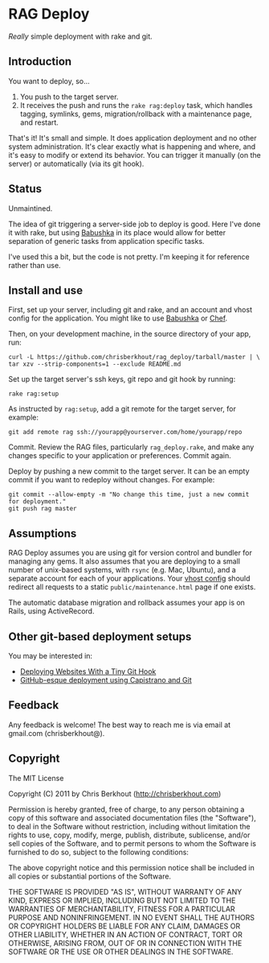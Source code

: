 # RAG Deploy

_Really_ simple deployment with rake and git.

## Introduction

You want to deploy, so...

1. You push to the target server. 
2. It receives the push and runs the `rake rag:deploy` task, which handles tagging, symlinks, gems, migration/rollback with a maintenance page, and restart.

That's it! It's small and simple. It does application deployment and no other system administration. It's clear exactly what is happening and where, and it's easy to modify or extend its behavior. You can trigger it manually (on the server) or automatically (via its git hook).

## Status

Unmaintined.

The idea of git triggering a server-side job to deploy is good. Here I've done it with rake, but using [Babushka](http://babushka.me/) in its place would allow for better separation of generic tasks from application specific tasks.

I've used this a bit, but the code is not pretty. I'm keeping it for reference rather than use.

## Install and use

First, set up your server, including git and rake, and an account and vhost config for the application. You might like to use [Babushka](http://babushka.me/) or [Chef](http://wiki.opscode.com/display/chef/).

Then, on your development machine, in the source directory of your app, run:

    curl -L https://github.com/chrisberkhout/rag_deploy/tarball/master | \
    tar xzv --strip-components=1 --exclude README.md

Set up the target server's ssh keys, git repo and git hook by running:

    rake rag:setup

As instructed by `rag:setup`, add a git remote for the target server, for example:

    git add remote rag ssh://yourapp@yourserver.com/home/yourapp/repo

Commit. Review the RAG files, particularly `rag_deploy.rake`, and make any changes specific to your application or preferences. Commit again.

Deploy by pushing a new commit to the target server. It can be an empty commit if you want to redeploy without changes. For example:

    git commit --allow-empty -m "No change this time, just a new commit for deployment."
    git push rag master

## Assumptions

RAG Deploy assumes you are using git for version control and bundler for managing any gems. It also assumes that you are deploying to a small number of unix-based systems, with `rsync` (e.g. Mac, Ubuntu), and a separate account for each of your applications. Your [vhost config](https://github.com/chrisberkhout/babushka-deps/blob/master/user/site.rb) should redirect all requests to a static `public/maintenance.html` page if one exists.

The automatic database migration and rollback assumes your app is on Rails, using ActiveRecord.

## Other git-based deployment setups

You may be interested in:

* [Deploying Websites With a Tiny Git Hook](http://ryanflorence.com/deploying-websites-with-a-tiny-git-hook/)
* [GitHub-esque deployment using Capistrano and Git](https://github.com/rubypond/git-based-deploy)

## Feedback

Any feedback is welcome! The best way to reach me is via email at gmail.com (chrisberkhout@).

## Copyright

The MIT License

Copyright (C) 2011 by Chris Berkhout (http://chrisberkhout.com)

Permission is hereby granted, free of charge, to any person obtaining a copy
of this software and associated documentation files (the "Software"), to deal
in the Software without restriction, including without limitation the rights
to use, copy, modify, merge, publish, distribute, sublicense, and/or sell
copies of the Software, and to permit persons to whom the Software is
furnished to do so, subject to the following conditions:

The above copyright notice and this permission notice shall be included in
all copies or substantial portions of the Software.

THE SOFTWARE IS PROVIDED "AS IS", WITHOUT WARRANTY OF ANY KIND, EXPRESS OR
IMPLIED, INCLUDING BUT NOT LIMITED TO THE WARRANTIES OF MERCHANTABILITY,
FITNESS FOR A PARTICULAR PURPOSE AND NONINFRINGEMENT. IN NO EVENT SHALL THE
AUTHORS OR COPYRIGHT HOLDERS BE LIABLE FOR ANY CLAIM, DAMAGES OR OTHER
LIABILITY, WHETHER IN AN ACTION OF CONTRACT, TORT OR OTHERWISE, ARISING FROM,
OUT OF OR IN CONNECTION WITH THE SOFTWARE OR THE USE OR OTHER DEALINGS IN
THE SOFTWARE.
